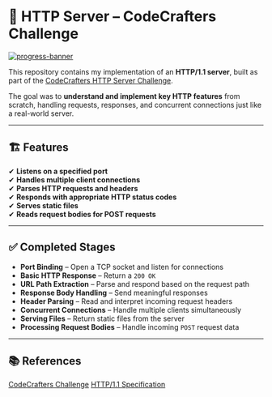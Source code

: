 # 🚀 HTTP Server – CodeCrafters Challenge  

[![progress-banner](https://backend.codecrafters.io/progress/http-server/96da4de6-37e4-455d-967c-ce46f53d0551)](https://app.codecrafters.io/users/codecrafters-bot?r=2qF)  

This repository contains my implementation of an **HTTP/1.1 server**, built as part of the [CodeCrafters HTTP Server Challenge](https://app.codecrafters.io/courses/http-server/overview).  

The goal was to **understand and implement key HTTP features** from scratch, handling requests, responses, and concurrent connections just like a real-world server.  

---

## 🏗 Features  

✔ **Listens on a specified port**  
✔ **Handles multiple client connections**  
✔ **Parses HTTP requests and headers**  
✔ **Responds with appropriate HTTP status codes**  
✔ **Serves static files**  
✔ **Reads request bodies for POST requests**  

---

## ✅ Completed Stages  

- **Port Binding** – Open a TCP socket and listen for connections  
- **Basic HTTP Response** – Return a `200 OK`  
- **URL Path Extraction** – Parse and respond based on the request path  
- **Response Body Handling** – Send meaningful responses  
- **Header Parsing** – Read and interpret incoming request headers  
- **Concurrent Connections** – Handle multiple clients simultaneously  
- **Serving Files** – Return static files from the server  
- **Processing Request Bodies** – Handle incoming `POST` request data  

---

## 📚 References
[CodeCrafters Challenge](https://app.codecrafters.io/courses/http-server/overview)
[HTTP/1.1 Specification](https://www.rfc-editor.org/rfc/rfc9110.html)
